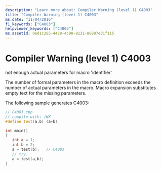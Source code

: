 ```yaml
---
description: "Learn more about: Compiler Warning (level 1) C4003"
title: "Compiler Warning (level 1) C4003"
ms.date: "11/04/2016"
f1_keywords: ["C4003"]
helpviewer_keywords: ["C4003"]
ms.assetid: 0ed1c285-4428-4c90-8131-86897e31f115
---
```

# Compiler Warning (level 1) C4003

not enough actual parameters for macro 'identifier'

The number of formal parameters in the macro definition exceeds the number of actual parameters in the macro. Macro expansion substitutes empty text for the missing parameters.

The following sample generates C4003:

```cpp
// C4003.cpp
// compile with: /WX
#define test(a,b) (a+b)

int main()
{
   int a = 1;
   int b = 2;
   a = test(b);   // C4003
   // try..
   a = test(a,b);
}
```
